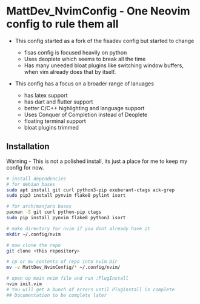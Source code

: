 # MattDev_NvimConfig - One Neovim config to rule them all

* This config started as a fork of the fisadev config but started to change
    - fisas config is focused heavily on python
    - Uses deoplete which seems to break all the time
    - Has many uneeded bloat plugins like switching window buffers,
      when vim already does that by itself.

* This config has a focus on a broader range of lanuages
    - has latex support
    - has dart and flutter support
    - better C/C++ highlighting and language support
    - Uses Conquer of Completion instead of Deoplete
    - floating terminal support
    - bloat plugins trimmed

## Installation
Warning - This is not a polished install, its just a place for me to keep my config
for now.
```bash
# install dependencies
# for debian bases
sudo apt install git curl python3-pip exuberant-ctags ack-grep
sudo pip3 install pynvim flake8 pylint isort

# for arch/manjaro bases
pacman -S git curl python-pip ctags
sudo pip install pynvim flake8 python3 isort

# make directory for nvim if you dont already have it
mkdir ~/.config/nvim

# now clone the repo
git clone <this repository>

# cp or mv contents of repo into nvim Dir
mv -v MattDev_NvimConfig/* ~/.config/nvim/

# open up main nvim file and run :PlugInstall
nvim init.vim
# You will get a bunch of errors until PlugInstall is complete
## Documentation to be complete later 


